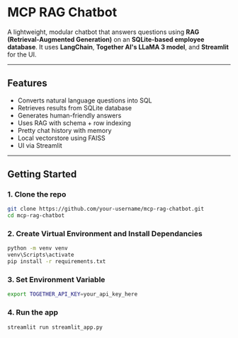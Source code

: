 #  MCP RAG Chatbot

A lightweight, modular chatbot that answers questions using **RAG (Retrieval-Augmented Generation)** on an **SQLite-based employee database**. It uses **LangChain**, **Together AI's LLaMA 3 model**, and **Streamlit** for the UI.

---

##  Features

-  Converts natural language questions into SQL
-  Retrieves results from SQLite database
-  Generates human-friendly answers
-  Uses RAG with schema + row indexing
-  Pretty chat history with memory
-  Local vectorstore using FAISS
-  UI via Streamlit

---


##  Getting Started

### 1. Clone the repo

```bash
git clone https://github.com/your-username/mcp-rag-chatbot.git
cd mcp-rag-chatbot
```

### 2. Create Virtual Environment and Install Dependancies

```bash
python -m venv venv
venv\Scripts\activate   
pip install -r requirements.txt
```
### 3. Set Environment Variable

```bash
export TOGETHER_API_KEY=your_api_key_here
```

### 4. Run the app

```bash
streamlit run streamlit_app.py
```
